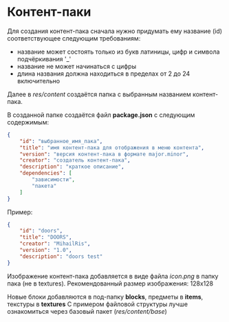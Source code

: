 # Контент-паки

Для создания контент-пака сначала нужно придумать ему название (id) соответствующее следующим требованиям:
- название может состоять только из букв латиницы, цифр и символа подчёркивания '\_'
- название не может начинаться с цифры
- длина названия должна находиться в пределах от 2 до 24 включительно

Далее в *res/content* создаётся папка с выбранным названием контент-пака.

В созданной папке создаётся файл **package.json** с следующим содержимым:
```json
{
    "id": "выбранное_имя_пака",
    "title": "имя контент-пака для отображения в меню контента",
    "version": "версия контент-пака в формате major.minor",
    "creator": "создатель контент-пака",
    "description": "краткое описание",
    "dependencies": [
        "зависимости",
        "пакета"
    ]
}
```

Пример:
```json
{
    "id": "doors",
    "title": "DOORS",
    "creator": "MihailRis",
    "version": "1.0",
    "description": "doors test"
}
```

Изображение контент-пака добавляется в виде файла *icon.png* в папку пака (не в textures). Рекомендованный размер изображения: 128x128

Новые блоки добавляются в под-папку **blocks**, предметы в **items**, текстуры в **textures**
С примером файловой структуры лучше ознакомиться через базовый пакет (*res/content/base*)
